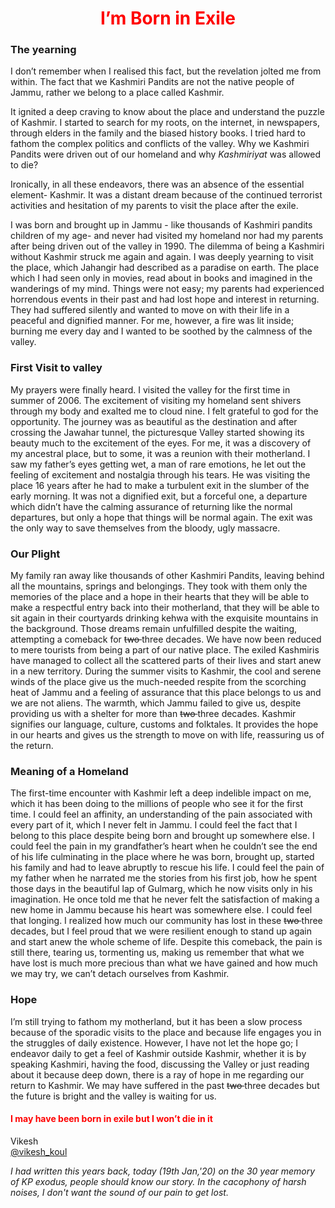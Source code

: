 #                  <center>  <span style="color:rgb(255,0,0)"> I’m Born in Exile </span> </center>

### The yearning
I don’t remember when I realised this fact, but the revelation jolted me from within. The fact that we Kashmiri Pandits are not the native people of Jammu, rather we belong to a place called Kashmir. 

It ignited a deep craving to know about the place and understand the puzzle of Kashmir. I started to search for my roots, on the internet, in newspapers, through elders in the family and the biased history books. I tried hard to fathom the complex politics and conflicts of the valley. Why we Kashmiri Pandits were driven out of our homeland and why *Kashmiriyat* was allowed to die?

Ironically, in all these endeavors, there was an absence of the essential element- Kashmir. It was a distant dream because of the continued terrorist activities and hesitation of my parents to visit the place after the exile. 

I was born and brought up in Jammu - like thousands of Kashmiri pandits children of my age- and never had visited my homeland nor had my parents after being driven out of the valley in 1990. The dilemma of being a Kashmiri without Kashmir struck me again and again. I was deeply yearning to visit the place, which Jahangir had described as a paradise on earth. The place which I had seen only in movies, read about in books and imagined in the wanderings of my mind. Things were not easy; my parents had experienced horrendous events in their past and had lost hope and interest in returning. They had suffered silently and wanted to move on with their life in a peaceful and dignified manner. For me, however, a fire was lit inside; burning me every day and I wanted to be soothed by the calmness of the valley. 

### First Visit to valley
My prayers were finally heard. I visited the valley for the first time in summer of 2006. The excitement of visiting my homeland sent shivers through my body and exalted me to cloud nine. I felt grateful to god for the opportunity. The journey was as beautiful as the destination and after crossing the Jawahar tunnel, the picturesque Valley started showing its beauty much to the excitement of the eyes. For me, it was a discovery of my ancestral place, but to some, it was a reunion with their motherland. I saw my father’s eyes getting wet, a man of rare emotions, he let out the feeling of excitement and nostalgia through his tears. He was visiting the place 16 years after he had to make a turbulent exit in the slumber of the early morning. It was not a dignified exit, but a forceful one, a departure which didn’t have the calming assurance of returning like the normal departures, but only a hope that things will be normal again. The exit was the only way to save themselves from the bloody, ugly massacre. 

### Our Plight
My family ran away like thousands of other Kashmiri Pandits, leaving behind all the mountains, springs and belongings. They took with them only the memories of the place and a hope in their hearts that they will be able to make a respectful entry back into their motherland, that they will be able to sit again in their courtyards drinking kehwa with the exquisite mountains in the background. Those dreams remain unfulfilled despite the waiting, attempting a comeback for <strike> two </strike> three decades. We have now been reduced to mere tourists from being a part of our native place. The exiled Kashmiris have managed to collect all the scattered parts of their lives and start anew in a new territory. During the summer visits to Kashmir, the cool and serene winds of the place give us the much-needed respite from the scorching heat of Jammu and a feeling of assurance that this place belongs to us and we are not aliens. The warmth, which Jammu failed to give us, despite providing us with a shelter for more than <strike> two </strike> three decades. Kashmir signifies our language, culture, customs and folktales. It provides the hope in our hearts and gives us the strength to move on with life, reassuring us of the return. 

### Meaning of a Homeland 
The first-time encounter with Kashmir left a deep indelible impact on me, which it has been doing to the millions of people who see it for the first time. I could feel an affinity, an understanding of the pain associated with every part of it, which I never felt in Jammu. I could feel the fact that I belong to this place despite being born and brought up somewhere else. I could feel the pain in my grandfather’s heart when he couldn’t see the end of his life culminating in the place where he was born, brought up, started his family and had to leave abruptly to rescue his life. I could feel the pain of my father when he narrated me the stories from his first job, how he spent those days in the beautiful lap of Gulmarg, which he now visits only in his imagination. He once told me that he never felt the satisfaction of making a new home in Jammu because his heart was somewhere else. I could feel that longing. I realized how much our community has lost in these <strike> two </strike> three decades, but I feel proud that we were resilient enough to stand up again and start anew the whole scheme of life. Despite this comeback, the pain is still there, tearing us, tormenting us, making us remember that what we have lost is much more precious than what we have gained and how much we may try, we can’t detach ourselves from Kashmir. 

### Hope
I’m still trying to fathom my motherland, but it has been a slow process because of the sporadic visits to the place and because life engages you in the struggles of daily existence. However, I have not let the hope go; I endeavor daily to get a feel of Kashmir outside Kashmir, whether it is by speaking Kashmiri, having the food, discussing the Valley or just reading about it because deep down, there is a ray of hope in me regarding our return to Kashmir. We may have suffered in the past <strike> two </strike> three decades but the future is bright and the valley is waiting for us. 

#### <span style="color:rgb(255,0,0)"> I may have been born in exile but I won’t die in it </span>

Vikesh  
[@vikesh_koul](https://twitter.com/vikesh_koul)

*I had written this years back, today (19th Jan,'20) on the 30 year memory of KP exodus, people should know our story. In the cacophony of harsh noises, I don't want the sound of our pain to get lost.*
